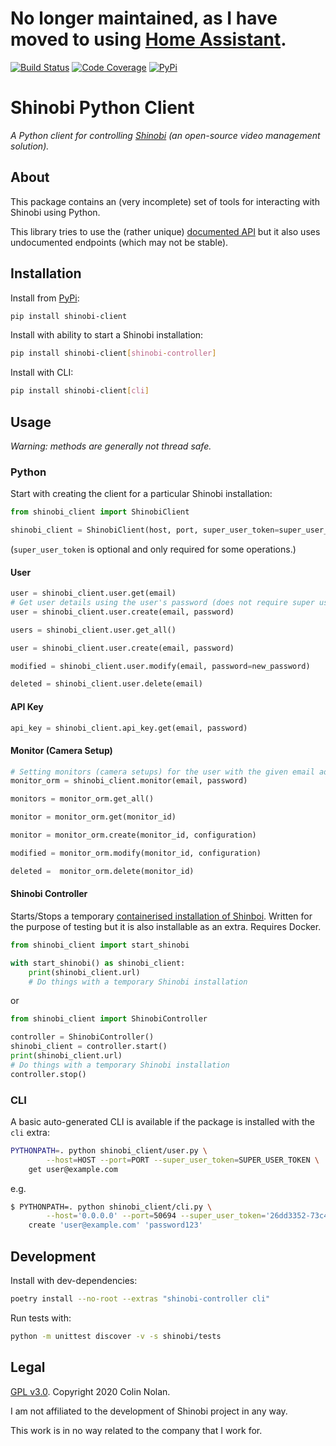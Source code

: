# No longer maintained, as I have moved to using [Home Assistant](https://www.home-assistant.io/).

[![Build Status](https://travis-ci.com/colin-nolan/python-shinobi-client.svg?branch=master)](https://travis-ci.com/colin-nolan/python-shinobi-client)
[![Code Coverage](https://codecov.io/gh/colin-nolan/python-shinobi-client/branch/master/graph/badge.svg)](https://codecov.io/gh/colin-nolan/python-shinobi-client)
[![PyPi](https://img.shields.io/pypi/dm/shinobi-client)](https://pypi.org/project/shinobi-client)

# Shinobi Python Client
_A Python client for controlling [Shinobi](https://gitlab.com/Shinobi-Systems/Shinobi) (an open-source video management 
solution)._


## About
This package contains an (very incomplete) set of tools for interacting with Shinobi using Python.

This library tries to use the (rather unique) [documented API](https://shinobi.video/docs/api) but it also uses 
undocumented endpoints (which may not be stable).


## Installation
Install from [PyPi](https://pypi.org/project/shinobi-client/):
```bash
pip install shinobi-client
```

Install with ability to start a Shinobi installation:
```bash
pip install shinobi-client[shinobi-controller]
```

Install with CLI:
```bash
pip install shinobi-client[cli]
```

## Usage
_Warning: methods are generally not thread safe._

### Python
Start with creating the client for a particular Shinobi installation:
```python
from shinobi_client import ShinobiClient

shinobi_client = ShinobiClient(host, port, super_user_token=super_user_token)
```
(`super_user_token` is optional and only required for some operations.)

#### User
```python
user = shinobi_client.user.get(email)
# Get user details using the user's password (does not require super user token)
user = shinobi_client.user.create(email, password)

users = shinobi_client.user.get_all()

user = shinobi_client.user.create(email, password)

modified = shinobi_client.user.modify(email, password=new_password)

deleted = shinobi_client.user.delete(email)
```

#### API Key
```python
api_key = shinobi_client.api_key.get(email, password)
```

#### Monitor (Camera Setup)
```python
# Setting monitors (camera setups) for the user with the given email address
monitor_orm = shinobi_client.monitor(email, password)

monitors = monitor_orm.get_all()

monitor = monitor_orm.get(monitor_id)

monitor = monitor_orm.create(monitor_id, configuration)

modified = monitor_orm.modify(monitor_id, configuration)

deleted =  monitor_orm.delete(monitor_id)
```

#### Shinobi Controller
Starts/Stops a temporary [containerised installation of Shinboi](https://github.com/colin-nolan/docker-shinobi). Written
for the purpose of testing but it is also installable as an extra. Requires Docker.
```python
from shinobi_client import start_shinobi

with start_shinobi() as shinobi_client:
    print(shinobi_client.url)
    # Do things with a temporary Shinobi installation
```
or
```python
from shinobi_client import ShinobiController

controller = ShinobiController()
shinobi_client = controller.start()
print(shinobi_client.url)
# Do things with a temporary Shinobi installation
controller.stop()
```

### CLI
A basic auto-generated CLI is available if the package is installed with the `cli` extra: 
```bash
PYTHONPATH=. python shinobi_client/user.py \
        --host=HOST --port=PORT --super_user_token=SUPER_USER_TOKEN \
    get user@example.com
```
e.g.
```bash
$ PYTHONPATH=. python shinobi_client/cli.py \
        --host='0.0.0.0' --port=50694 --super_user_token='26dd3352-73c4-4bbd-8b09-17f2aacbd7b9' \
    create 'user@example.com' 'password123'
```


## Development
Install with dev-dependencies:
```bash
poetry install --no-root --extras "shinobi-controller cli"
```

Run tests with:
```bash
python -m unittest discover -v -s shinobi/tests
```


## Legal
[GPL v3.0](LICENSE.txt). Copyright 2020 Colin Nolan.

I am not affiliated to the development of Shinobi project in any way.

This work is in no way related to the company that I work for.
